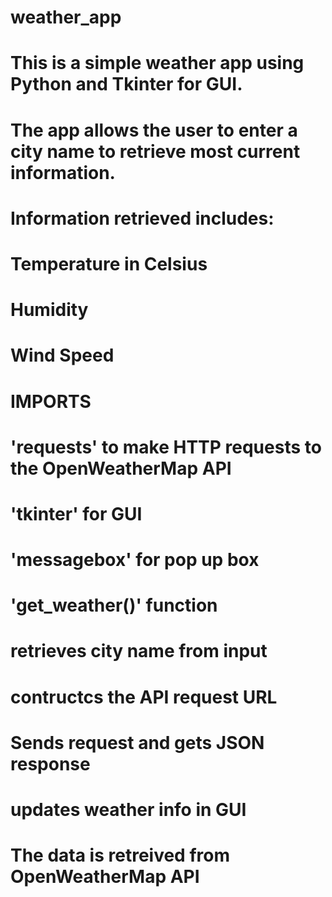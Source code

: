 # weather_app
 
# This is a simple weather app using Python and Tkinter for GUI. 
# The app allows the user to enter a city name to retrieve most current information. 
# Information retrieved includes:
# Temperature in Celsius
# Humidity
# Wind Speed



# IMPORTS
# 'requests' to make HTTP requests to the OpenWeatherMap API
# 'tkinter' for GUI
# 'messagebox' for pop up box

# 'get_weather()' function
# retrieves city name from input
# contructcs the API request URL
# Sends request and gets JSON response
# updates weather info in GUI

# The data is retreived from OpenWeatherMap API


